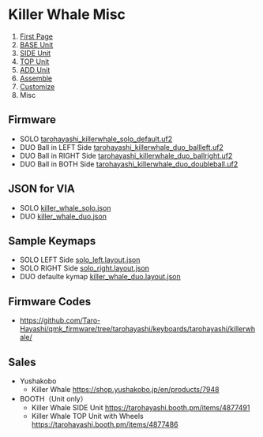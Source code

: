 # Killer Whale Misc

1. [First Page](../README_EN.md)
2. [BASE Unit](../rightside/2_BASE.md)
3. [SIDE Unit](../rightside/3_SIDE_TRACKBALL.md)
4. [TOP Unit](../rightside/4_TOP.md)
5. [ADD Unit](../rightside/5_ADD.md)
6. [Assemble](../rightside/6_ASSEMBLE.md)
7. [Customize](../rightside/7_CUSTOM.md)
8. Misc


## Firmware
- SOLO [tarohayashi_killerwhale_solo_default.uf2
](https://github.com/Taro-Hayashi/KillerWhale/releases/latest/download/tarohayashi_killerwhale_solo_default.uf2)
- DUO Ball in LEFT Side [tarohayashi_killerwhale_duo_ballleft.uf2
](https://github.com/Taro-Hayashi/KillerWhale/releases/latest/download/tarohayashi_killerwhale_duo_ballleft.uf2)
- DUO Ball in RIGHT Side [tarohayashi_killerwhale_duo_ballright.uf2
](https://github.com/Taro-Hayashi/KillerWhale/releases/latest/download/tarohayashi_killerwhale_duo_ballright.uf2)
- DUO Ball in BOTH Side [tarohayashi_killerwhale_duo_doubleball.uf2
](https://github.com/Taro-Hayashi/KillerWhale/releases/latest/download/tarohayashi_killerwhale_duo_doubleball.uf2)


## JSON for VIA

- SOLO [killer_whale_solo.json
](https://github.com/Taro-Hayashi/KillerWhale/releases/latest/download/killer_whale_solo.json)
- DUO [killer_whale_duo.json
](https://github.com/Taro-Hayashi/KillerWhale/releases/latest/download/killer_whale_duo.json)

## Sample Keymaps
- SOLO LEFT Side [solo_left.layout.json](https://github.com/Taro-Hayashi/KillerWhale/releases/latest/download/solo_left.layout.json)
- SOLO RIGHT Side [solo_right.layout.json](https://github.com/Taro-Hayashi/KillerWhale/releases/latest/download/solo_right.layout.json)
- DUO defaulte kymap [killer_whale_duo.layout.json](https://github.com/Taro-Hayashi/KillerWhale/releases/latest/download/killer_whale_duo.layout.json)

## Firmware Codes
- https://github.com/Taro-Hayashi/qmk_firmware/tree/tarohayashi/keyboards/tarohayashi/killerwhale/
  
## Sales
- Yushakobo
  - Killer Whale https://shop.yushakobo.jp/en/products/7948
- BOOTH（Unit only）
  - Killer Whale SIDE Unit https://tarohayashi.booth.pm/items/4877491
  - Killer Whale TOP Unit with Wheels https://tarohayashi.booth.pm/items/4877486